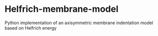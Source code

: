 # Helfrich-membrane-model
Python implementation of an axisymmetric membrane indentation model based on Helfrich energy
